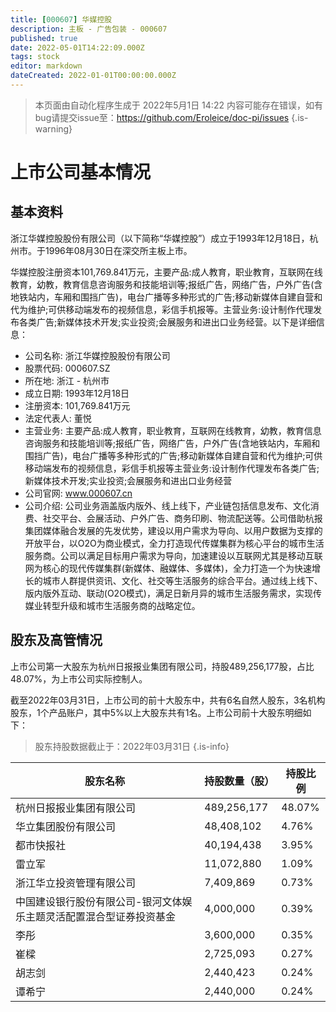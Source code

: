 ```yaml
---
title: [000607] 华媒控股
description: 主板 - 广告包装 - 000607
published: true
date: 2022-05-01T14:22:09.000Z
tags: stock
editor: markdown
dateCreated: 2022-01-01T00:00:00.000Z
---
```


> 本页面由自动化程序生成于 2022年5月1日 14:22
> 内容可能存在错误，如有bug请提交issue至：https://github.com/Eroleice/doc-pi/issues
{.is-warning}

# 上市公司基本情况

## 基本资料

浙江华媒控股股份有限公司（以下简称“华媒控股”）成立于1993年12月18日，杭州市。于1996年08月30日在深交所主板上市。

华媒控股注册资本101,769.841万元，主要产品:成人教育，职业教育，互联网在线教育，幼教，教育信息咨询服务和技能培训等;报纸广告，网络广告，户外广告(含地铁站内，车厢和围挡广告)，电台广播等多种形式的广告;移动新媒体自建自营和代为维护;可供移动端发布的视频信息，彩信手机报等。主营业务:设计制作代理发布各类广告;新媒体技术开发;实业投资;会展服务和进出口业务经营。以下是详细信息：

- 公司名称: 浙江华媒控股股份有限公司
- 股票代码: 000607.SZ
- 所在地: 浙江 - 杭州市
- 成立日期: 1993年12月18日
- 注册资本: 101,769.841万元
- 法定代表人: 董悦
- 主营业务: 主要产品:成人教育，职业教育，互联网在线教育，幼教，教育信息咨询服务和技能培训等;报纸广告，网络广告，户外广告(含地铁站内，车厢和围挡广告)，电台广播等多种形式的广告;移动新媒体自建自营和代为维护;可供移动端发布的视频信息，彩信手机报等主营业务:设计制作代理发布各类广告;新媒体技术开发;实业投资;会展服务和进出口业务经营
- 公司官网: www.000607.cn
- 公司介绍: 公司业务涵盖版内版外、线上线下，产业链包括信息发布、文化消费、社交平台、会展活动、户外广告、商务印刷、物流配送等。公司借助杭报集团媒体融合发展的先发优势，建设以用户需求为导向、以用户数据为支撑的开放平台，以O2O为商业模式，全力打造现代传媒集群为核心平台的城市生活服务商。公司以满足目标用户需求为导向，加速建设以互联网尤其是移动互联网为核心的现代传媒集群(新媒体、融媒体、多媒体)，全力打造一个为快速增长的城市人群提供资讯、文化、社交等生活服务的综合平台。通过线上线下、版内版外互动、联动(O2O模式)，满足日新月异的城市生活服务需求，实现传媒业转型升级和城市生活服务商的战略定位。


## 股东及高管情况

上市公司第一大股东为杭州日报报业集团有限公司，持股489,256,177股，占比48.07%，为上市公司实际控制人。

截至2022年03月31日，上市公司的前十大股东中，共有6名自然人股东，3名机构股东，1个产品账户，其中5%以上大股东共有1名。上市公司前十大股东明细如下：

> 股东持股数据截止于：2022年03月31日
{.is-info}

| 股东名称 | 持股数量（股） | 持股比例 |
| --- | --- | --- |
| 杭州日报报业集团有限公司 | 489,256,177 | 48.07% |
| 华立集团股份有限公司 | 48,408,102 | 4.76% |
| 都市快报社 | 40,194,438 | 3.95% |
| 雷立军 | 11,072,880 | 1.09% |
| 浙江华立投资管理有限公司 | 7,409,869 | 0.73% |
| 中国建设银行股份有限公司-银河文体娱乐主题灵活配置混合型证券投资基金 | 4,000,000 | 0.39% |
| 李彤 | 3,600,000 | 0.35% |
| 崔樑 | 2,725,093 | 0.27% |
| 胡志剑 | 2,440,423 | 0.24% |
| 谭希宁 | 2,440,000 | 0.24% |




